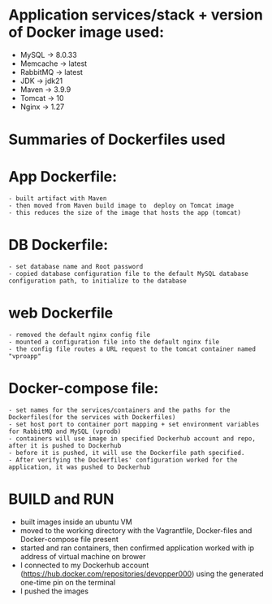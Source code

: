 # Application services/stack + version of Docker image used:
  - MySQL -> 8.0.33
  - Memcache -> latest
  - RabbitMQ -> latest
  - JDK -> jdk21
  - Maven -> 3.9.9
  - Tomcat -> 10
  - Nginx -> 1.27
# Summaries of Dockerfiles used
  # App Dockerfile:
    - built artifact with Maven
    - then moved from Maven build image to  deploy on Tomcat image
    - this reduces the size of the image that hosts the app (tomcat)

  # DB Dockerfile:
    - set database name and Root password
    - copied database configuration file to the default MySQL database configuration path, to initialize to the database

  # web Dockerfile
    - removed the default nginx config file
    - mounted a configuration file into the default nginx file
    - the config file routes a URL request to the tomcat container named "vproapp"
    
  # Docker-compose file:
    - set names for the services/containers and the paths for the Dockerfiles(for the services with Dockerfiles)
    - set host port to container port mapping + set environment variables for RabbitMQ and MySQL (vprodb)
    - containers will use image in specified Dockerhub account and repo, after it is pushed to Dockerhub
    - before it is pushed, it will use the Dockerfile path specified.
    - After verifying the Dockerfiles' configuration worked for the application, it was pushed to Dockerhub

# BUILD and RUN
  - built images inside an ubuntu VM
  - moved to the working directory with the Vagrantfile, Docker-files and Docker-compose file present
  - started and ran containers, then confirmed application worked with ip address of virtual machine on brower
  - I connected to my Dockerhub account (https://hub.docker.com/repositories/devopper000) using the generated one-time pin on the terminal
  - I pushed the images

